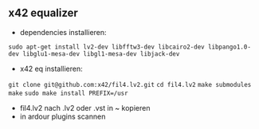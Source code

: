 ## x42 equalizer

- dependencies installieren:

`sudo apt-get install lv2-dev libfftw3-dev libcairo2-dev libpango1.0-dev libglu1-mesa-dev libgl1-mesa-dev libjack-dev`

- x42 eq installieren:

`git clone git@github.com:x42/fil4.lv2.git`
`cd fil4.lv2`
`make submodules`
`make`
`sudo make install PREFIX=/usr`

- fil4.lv2 nach .lv2 oder .vst in ~ kopieren
- in ardour plugins scannen
